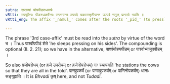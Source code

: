 ```yaml
---
sutra: सप्तम्यां चोपपीडरुधकर्षः
vRtti: उपपूर्वेभ्यः पीडरुधकर्षेभ्यः सप्तम्यन्त उपपदे चकारात्तृतीयान्त उपपदे णमुल् प्रत्ययो भवति ॥
vRtti_eng: The affix '_namul_' comes after the roots '_pid_' (to press), '_rudh_' (to obstruct), and '_krish_' (to draw), when they are preceded by the preposition '_upa_', and when they are compounded with nouns ending with the 7th case-affix or the 3rd case-affix.

---
```

The phrase '3rd case-affix' must be read into the _sutra_ by virtue of the word च । Thus पार्श्वोपपीडं शेते 'he sleeps pressing on his sides'. The compounding is optional (II. 2. 21); so we have in the alternative, पार्श्वयोरुपपीडम् or पार्श्वाभ्यामुपपीडम् ।

So also व्रजोपरोधम् (or व्रजे उपरोधम् or व्रजेनोपरोधम्) गाः स्थापयति 'he stations the cows so that they are all in the fold'. पाण्युपकर्षं (or पाणावुपकर्षम् or पाणिनोपकर्षम्) धानाः सङ्गृह्णाति । It is _Bhvadi_ कृष् here, and not _Tudadi_.